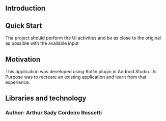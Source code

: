 ## Introduction


## Quick Start
The project should perform the UI activities and be as close to the original as possible with the available input


## Motivation

This application was developed using Kotlin plugin in Android Studio. Its Purpose was to recreate an existing application 
and learn from that experience.

## Libraries and technology



### Author: Arthur Sady Cordeiro Rossetti